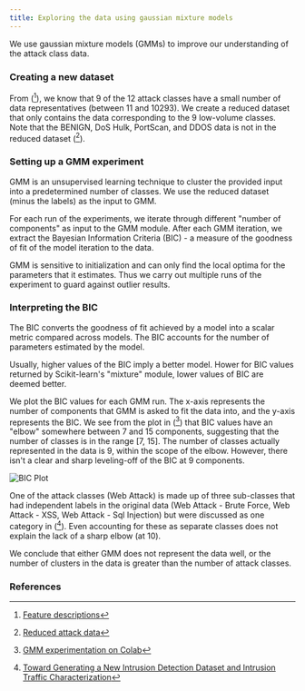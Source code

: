 ```yaml
---
title: Exploring the data using gaussian mixture models
---
```

We use gaussian mixture models (GMMs) to improve our understanding of the attack class data.

### Creating a new dataset
From ([^notes1]), we know that 9 of the 12 attack classes have a small number of data representatives (between 11 and 10293). We create a reduced dataset that only contains the data corresponding to the 9 low-volume classes. Note that the BENIGN, DoS Hulk, PortScan, and DDOS data is not in the reduced dataset ([^data2]).

### Setting up a GMM experiment
GMM is an unsupervised learning technique to cluster the provided input into a predetermined number of classes. We use the reduced dataset (minus the labels) as the input to GMM.

For each run of the experiments, we iterate through different "number of components" as input to the GMM module. After each GMM iteration, we extract the Bayesian Information Criteria (BIC) - a measure of the goodness of fit of the model iteration to the data.

GMM is sensitive to initialization and can only find the local optima for the parameters that it estimates. Thus we carry out multiple runs of the experiment to guard against outlier results.

### Interpreting the BIC
The BIC converts the goodness of fit achieved by a model into a scalar metric compared across models. The BIC accounts for the number of parameters estimated by the model.

Usually, higher values of the BIC imply a better model. Hower for BIC values returned by Scikit-learn's "mixture" module, lower values of BIC are deemed better.

We plot the BIC values for each GMM run. The x-axis represents the number of components that GMM is asked to fit the data into, and the y-axis represents the BIC. We see from the plot in ([^colab4]) that BIC values have an "elbow" somewhere between 7 and 15 components, suggesting that the number of classes is in the range [7, 15]. The number of classes actually represented in the data is 9, within the scope of the elbow. However, there isn't a clear and sharp leveling-off of the BIC at 9 components.

![BIC Plot](/CICIDS/assets/images/2020-11-13-gmm-bic.png)

One of the attack classes (Web Attack) is made up of three sub-classes that had independent labels in the original data (Web Attack - Brute Force, Web Attack - XSS, Web Attack - Sql Injection) but were discussed as one category in ([^unb1]). Even accounting for these as separate classes does not explain the lack of a sharp elbow (at 10).

We conclude that either GMM does not represent the data well, or the number of clusters in the data is greater than the number of attack classes.

### References
[^notes1]: [Feature descriptions](https://github.com/r-dube/CICIDS/blob/main/notes/cicflowmeter-2020-ReadMe.txt)
[^data2]: [Reduced attack data](https://github.com/r-dube/CICIDS/blob/main/MachineLearningCVE/processed/small-cicids2017.csv)
[^colab4]: [GMM experimentation on Colab](https://github.com/r-dube/CICIDS/blob/main/cicids_gmm.ipynb)
[^unb1]: [Toward Generating a New Intrusion Detection Dataset and Intrusion Traffic Characterization](https://www.scitepress.org/Papers/2018/66398/66398.pdf)
